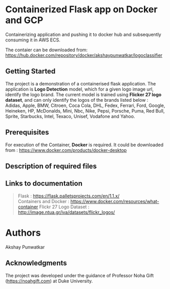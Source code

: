 # Containerized Flask app on Docker and GCP 

Containerizing application and pushing it to docker hub and subsequently consuming it in AWS ECS. 

The contaier can be downloaded from: https://hub.docker.com/repository/docker/akshaypunwatkar/logoclassifier

## Getting Started

The project is a demonstration of a containerised flask application. The application is **Logo Detection** model, which for a given logo image url, identify the logo brand. The current model is trained using **Flicker 27 logo dataset**, and can only identify the logos of the brands listed below :     
Adidas, Apple, BMW, Citroen, Coca Cola, DHL, Fedex, Ferrari, Ford, Google, Heineken, HP, McDonalds, Mini, Nbc, Nike, Pepsi, Porsche, Puma, Red Bull, Sprite, Starbucks, Intel, Texaco, Unisef, Vodafone and Yahoo.

## Prerequisites

For execution of the Container, **Docker** is required. 
It could be downloaded from : https://www.docker.com/products/docker-desktop

## Description of required files



## Links to documentation

> Flask :  https://flask.palletsprojects.com/en/1.1.x/    
> Containers and Docker : https://www.docker.com/resources/what-container
> Flickr 27 Logo Dataset : http://image.ntua.gr/iva/datasets/flickr_logos/

# Authors

Akshay Punwatkar

## Acknowledgments

The project was developed under the guidance of Professor Noha Gift (https://noahgift.com) at Duke University. 
